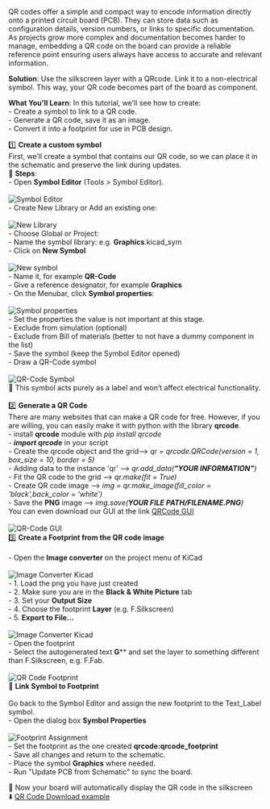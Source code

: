 QR codes offer a simple and compact way to encode information directly onto a printed circuit board (PCB). They can store data such as configuration details, version numbers, or links to specific documentation. </br> 
As projects grow more complex and documentation becomes harder to manage, embedding a QR code on the board can provide a reliable reference point ensuring users always have access to accurate and relevant information.</br>

**Solution**: Use the silkscreen layer with a QRcode. Link it to a non-electrical symbol. This way, your QR code becomes part of the board as component. </br>


**What You'll Learn**:
In this tutorial, we'll see how to create:</br> 
    - Create a symbol to link to a QR code. </br>
    - Generate a QR code, save it as an image. </br>
    - Convert it into a footprint for use in PCB design.</br>

1️⃣ **Create a custom symbol**</br>
First, we’ll create a symbol that contains our QR code, so we can place it in the schematic and preserve the link during updates. </br>
🔧 **Steps**:</br>
    - Open **Symbol Editor** (Tools > Symbol Editor).</br></br>
    ![Symbol Editor](/images/OpenSource_Articles/qrcode_kicad/symbol_editor.PNG) </br>
        - Create New Library or Add an existing one:</br></br>
    ![New Library](/images/OpenSource_Articles/qrcode_kicad/new_library.PNG) </br>
        - Choose Global or Project:</br>
        - Name the symbol library: e.g. **Graphics**.kicad_sym</br>
        - Click on **New Symbol**</br></br>
     ![New symbol](/images/OpenSource_Articles/qrcode_kicad/new_symbol.PNG) </br>
        - Name it, for example **QR-Code**</br>
        - Give a reference designator, for example **Graphics**</br>
        - On the Menubar, click **Symbol properties**:</br></br>
    ![Symbol properties](/images/OpenSource_Articles/qrcode_kicad/library_symbol_properties.PNG) </br>
        - Set the properties the value is not important at this stage.</br>
        - Exclude from simulation (optional)</br>
        - Exclude from Bill of materials (better to not have a dummy component in the list)</br>
        - Save the symbol (keep the Symbol Editor opened)</br>
        - Draw a QR-Code symbol </br></br>
    ![QR-Code Symbol](/images/OpenSource_Articles/qrcode_kicad/qrcode_symbol.PNG) </br>
📌 This symbol acts purely as a label and won’t affect electrical functionality.</br></br>
2️⃣ **Generate a QR Code**</br>
There are many websites that can make a QR code for free. However, if you are willing, you can easily make it with python with the library **qrcode**. </br>
    - install **qrcode** module with *pip install qrcode*</br>
    - ***import qrcode*** in your script </br>
    - Create the qrcode object and the grid--> *qr = qrcode.QRCode(version = 1, box_size = 10, border = 5)*</br>
    - Adding data to the instance 'qr' --> *qr.add_data(**"YOUR INFORMATION"**)*</br>
    - Fit the QR code to the grid --> *qr.make(fit = True)* </br>
    - Create QR code image --> *img = qr.make_image(fill_color = 'black',back_color = 'white')*</br>
    - Save the **PNG** image --> *img.save(**YOUR FILE PATH/FILENAME.PNG**)*</br>
You can even download our GUI at the link [QRCode GUI](https://github.com/dd-solve/Kicad_pyscript/tree/main/QR_Code) </br></br>
![QR-Code GUI](/images/OpenSource_Articles/qrcode_kicad/qrcode_gui.PNG) </br>
3️⃣ **Create a Footprint from the QR code image**</br></br>
    - Open the **Image converter** on the project menu of KiCad</br></br>
![Image Converter Kicad](/images/OpenSource_Articles/qrcode_kicad/Image_Converter_1.PNG) </br>
    - 1. Load the png you have just created </br>
    - 2. Make sure you are in the **Black & White Picture** tab </br>
    - 3. Set your **Output Size**</br>
    - 4. Choose the footprint **Layer** (e.g. F.Silkscreen)</br>
    - 5. **Export to File...**</br></br>
![Image Converter Kicad](/images/OpenSource_Articles/qrcode_kicad/Image_Converter_2.PNG) </br>
    - Open the footprint </br>
    - Select the autogenerated text **G**** and set the layer to something different than F.Silkscreen, e.g. F.Fab. </br></br>
![QR Code Footprint](/images/OpenSource_Articles/qrcode_kicad/qrcode_footprint.PNG) </br>
🔄 **Link Symbol to Footprint** </br></br>
    Go back to the Symbol Editor and assign the new footprint to the Text_Label symbol.</br>
    - Open the dialog box **Symbol Properties**</br></br>
    ![Footprint Assignment](/images/OpenSource_Articles/qrcode_kicad/symbol_properties.PNG) </br>
    - Set the footprint as the one created **qrcode:qrcode_footprint**</br>
    - Save all changes and return to the schematic.</br>
    - Place the symbol **Graphics** where needed.</br>
    - Run "Update PCB from Schematic" to sync the board.</br>

🎉 Now your board will automatically display the QR code in the silkscreen</br>
⬇️ [QR Code Download example](https://github.com/dd-solve/KiCad_Libraries/tree/main/qrcode_kicad)

